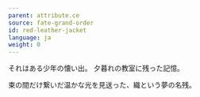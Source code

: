 ```yaml
---
parent: attribute.ce
source: fate-grand-order
id: red-leather-jacket
language: ja
weight: 0
---
```


それはある少年の懐い出。
夕暮れの教室に残った記憶。

束の間だけ繋いだ温かな光を見送った、織という夢の名残。
